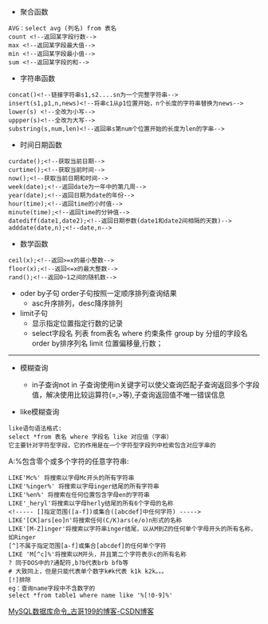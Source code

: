 - 聚合函数
```mysql
AVG：select avg (列名) from 表名
count <!--返回某字段行数-->
max <!--返回某字段最大值-->
min <!--返回某字段最小值-->
sum <!--返回某字段的和-->
```

- 字符串函数
```mysql
concat()<!--链接字符串s1,s2....sn为一个完整字符串-->
insert(s1,p1,n,news)<!--将串c1从p1位置开始，n个长度的字符串替换为news-->
lower(s) <!--全改为小写-->
uppper(s)<!--全改为大写-->
substring(s,num,len)<!--返回串s第num个位置开始的长度为len的字串-->
```

- 时间日期函数
```mysql
curdate();<!--获取当前日期-->
curtime();<!--获取当前时间-->
now();<!--获取当前日期和时间-->
week(date);<!--返回date为一年中的第几周-->
year(date);<!--返回日期为date的年份-->
hour(time);<!--返回time的小时值-->
minute(time);<!--返回time的分钟值-->
datediff(date1,date2);<!--返回日期参数(date1和date2间相隔的天数)-->
adddate(date,n);<!--date,n-->
```

- 数学函数
```mysql
ceil(x);<!--返回>=x的最小整数-->
floor(x);<!--返回<=x的最大整数-->
rand();<!--返回0~1之间的随机数-->
```

- oder by子句
  order子句按照一定顺序排列查询结果
	- asc升序排列，desc降序排列
- limit子句
	- 显示指定位置指定行数的记录
	- select字段名 列表 from表名 where 约束条件 group by 分组的字段名 order by排序列名 limit 位置偏移量,行数；
--------------------
- 模糊查询
	- in子查询not in 子查询使用in关键字可以使父查询匹配子查询返回多个字段值，解决使用比较运算符(=,>等),子查询返回值不唯一错误信息

- like模糊查询
```mysql 
like语句语法格式:
select *from 表名 where 字段名 like 对应值（字串）
它主要针对字符型字段，它的作用是在一个字符型字段列中检索包含对应字串的
```

A:%包含零个或多个字符的任意字符串:
```mysql
LIKE'Mc%' 将搜索以字母Mc开头的所有字符串
LIKE'%inger%' 将搜索以字母inger结尾的所有字符串
LIKE'%en%' 将搜索在任何位置包含字母en的字符串
LIKE'_heryl'将搜索以字母herly结尾的所有6个字母的名称
<!----- []指定范围([a-f])或集合([abcdef]中任何字符) ----->
LIKE'[CK]ars[eo]n'将搜索任何(C/K)ars(e/o)n形式的名称
LIKE'[M-Z]inger'将搜索以字符串inger结尾，以从M到Z的任何单个字母开头的所有名称，如Ringer
[^]不属于指定范围[a-f]或集合[abcdef]的任何单个字符
LIKE 'M[^c]%'将搜索以M开头，并且第二个字符表示c的所有名称
? 同于DOS中的?通配符,b?b代表brb bfb等
# 大致同上，但是只能代表单个数字k#k代表 k1k k2k。。。
[!]排除
eg：查询name字段中不含数字的
select *from table1 where name like '%[!0-9]%'
```



[MySQL数据库命令\_古哥199的博客-CSDN博客](https://blog.csdn.net/qq_42992643/article/details/82959720?ops_request_misc=%257B%2522request%255Fid%2522%253A%2522168188001016800222890840%2522%252C%2522scm%2522%253A%252220140713.130102334..%2522%257D&request_id=168188001016800222890840&biz_id=0&utm_medium=distribute.pc_search_result.none-task-blog-2~all~top_positive~default-2-82959720-null-null.142^v84^koosearch_v1,239^v2^insert_chatgpt&utm_term=mysql%E6%95%B0%E6%8D%AE%E5%BA%93%E5%91%BD%E4%BB%A4%E5%A4%A7%E5%85%A8&spm=1018.2226.3001.4187)


































